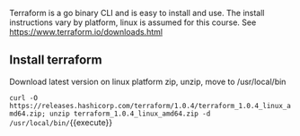 
Terraform is a go binary CLI and is easy to install and use. The install instructions vary by platform, linux is assumed for this course.  See https://www.terraform.io/downloads.html

## Install terraform 
Download latest version on linux platform zip, unzip, move to /usr/local/bin

`curl -O https://releases.hashicorp.com/terraform/1.0.4/terraform_1.0.4_linux_amd64.zip;
unzip terraform_1.0.4_linux_amd64.zip -d /usr/local/bin/`{{execute}}


